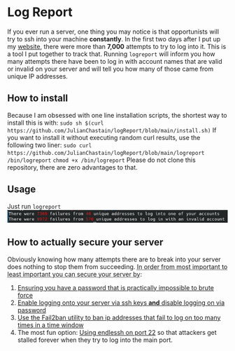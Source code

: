 # Log Report
If you ever run a server, one thing you may notice is that opportunists will try to ssh into your machine **constantly**. In the first two days after I put up my [website](www.julianchastain.com), there were more than **7,000** attempts to try to log into it. This is a tool I put together to track that. Running `logreport` will inform you how many attempts there have been to log in with account names that are valid or invalid on your server and will tell you how many of those came from unique IP addresses.
## How to install
Because I am obsessed with one line installation scripts, the shortest way to install this is with:
`sudo sh $(curl https://github.com/JulianChastain/logReport/blob/main/install.sh)` 
If you want to install it without executing random curl results, use the following two liner:
`sudo curl https://github.com/JulianChastain/logReport/blob/main/logreport /bin/logreport`
`chmod +x /bin/logreport`
Please do not clone this repository, there are zero advantages to that.
## Usage
Just run `logreport`
![An image of the results of running logreport, informs you the number of logins that have been attempted with valid and invalid account names, and the number of unique ip addresses for each.](img/example.png "An example")
## How to actually secure your server
Obviously knowing how many attempts there are to break into your server does nothing to stop them from succeeding. <abbr title="Please note I am not a security expert">In order from most important to least important you can secure your server by</abbr>:
1. [Ensuring you have a password that is practically impossible to brute force](https://www.uic.edu/apps/strong-password/)
2. [Enable logging onto your server via ssh keys **and** disable logging on via password](https://linuxize.com/post/how-to-setup-passwordless-ssh-login/)
3. [Use the Fail2ban utility to ban ip addresses that fail to log on too many times in a time window](https://www.fail2ban.org/wiki/index.php/Main_Page)
4. The most fun option: [Using endlessh on port 22](https://github.com/skeeto/endlessh) so that attackers get stalled forever when they try to log into the main port.
